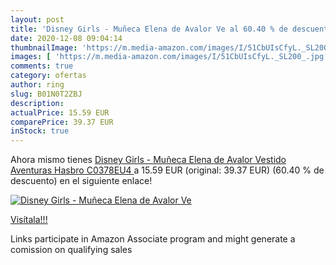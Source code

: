 ```yaml
---
layout: post
title: 'Disney Girls - Muñeca Elena de Avalor Ve al 60.40 % de descuento'
date: 2020-12-08 09:04:14
thumbnailImage: 'https://m.media-amazon.com/images/I/51CbUIsCfyL._SL200_.jpg'
images: [ 'https://m.media-amazon.com/images/I/51CbUIsCfyL._SL200_.jpg' ]
comments: true
category: ofertas
author: ring
slug: B01N0T2ZBJ
description:
actualPrice: 15.59 EUR
comparePrice: 39.37 EUR
inStock: true
---
```


Ahora mismo tienes [Disney Girls - Muñeca Elena de Avalor Vestido Aventuras  Hasbro C0378EU4 ](https://www.amazon.es/dp/B01N0T2ZBJ/?tag=tolees-21) a 15.59 EUR (original: 39.37 EUR) (60.40 %  de descuento) en el siguiente enlace!

[![Disney Girls - Muñeca Elena de Avalor Ve](https://m.media-amazon.com/images/I/51CbUIsCfyL._SL200_.jpg)](https://www.amazon.es/dp/B01N0T2ZBJ/?tag=tolees-21)

[Visítala!!!](https://www.amazon.es/dp/B01N0T2ZBJ/?tag=tolees-21)

Links participate in Amazon Associate program and might generate a comission on qualifying sales
